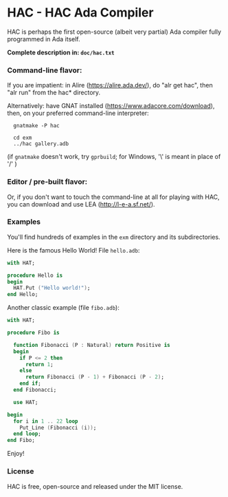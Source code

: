 # HAC - HAC Ada Compiler

HAC is perhaps the first open-source (albeit very
partial) Ada compiler fully programmed in Ada itself.

**Complete description in: `doc/hac.txt`**

### Command-line flavor:

If you are impatient: in Alire (https://alire.ada.dev/),
do "alr get hac", then "alr run" from the hac* directory.

Alternatively: have GNAT installed (https://www.adacore.com/download),
then, on your preferred command-line interpreter:

```
  gnatmake -P hac

  cd exm
  ../hac gallery.adb
```

(if `gnatmake` doesn't work, try `gprbuild`;
 for Windows, '\\' is meant in place of '/' )

### Editor / pre-built flavor:

Or, if you don't want to touch the command-line at all for playing
with HAC, you can download and use LEA (http://l-e-a.sf.net/).

### Examples
You'll find hundreds of examples in the `exm` directory and
its subdirectories.

Here is the famous Hello World! File `hello.adb`:

```Ada
with HAT;

procedure Hello is
begin
  HAT.Put ("Hello world!");
end Hello;
```

Another classic example (file `fibo.adb`):

```Ada
with HAT;

procedure Fibo is

  function Fibonacci (P : Natural) return Positive is
  begin
    if P <= 2 then
      return 1;
    else
      return Fibonacci (P - 1) + Fibonacci (P - 2);
    end if;
  end Fibonacci;

  use HAT;

begin
  for i in 1 .. 22 loop
    Put_Line (Fibonacci (i));
  end loop;
end Fibo;
```

Enjoy!

### License

HAC is free, open-source and released under the MIT license.
